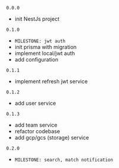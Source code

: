 `0.0.0`

- init NestJs project

`0.1.0`

- `MILESTONE: jwt auth`
- init prisma with migration
- implement local/jwt auth
- add configuration

`0.1.1`

- implement refresh jwt service

`0.1.2`

- add user service

`0.1.3`

- add team service
- refactor codebase
- add gcp/gcs (storage) service

`0.2.0`

- `MILESTONE: search, match notification`
